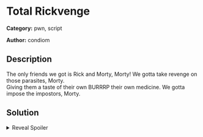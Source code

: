 # Total Rickvenge
**Category:** pwn, script

**Author:** condiom

## Description
The only friends we got is Rick and Morty, Morty! We gotta take revenge on those parasites, Morty. <br/>
Giving them a taste of their own BURRRP their own medicine. We gotta impose the impostors, Morty.


## Solution
<details>
 <summary>Reveal Spoiler</summary>

There are two binaries given in random order to the user after he connects to the service:
1. Buffer overflow return address.<br/>
The goal is to override the return address with realRick(we need to find iAmRealRick{X} function that exits(0))

2. Format string vulnerability<br/>
The goal is to override puts GOT function with realMorty(we need to find iAmRealMorty{X} function that exits(0))

A solution that performs the above steps is provided in [sol.py](./sol/sol.py). Use the following:

Run against local docker container<br>
<code>
    python3.7 sol.py
</code>

Run against CyberRanges (IP might change in [sol.py](./sol/sol.py))<br>
<code>
    python3.7 sol.py R
</code>


</details>